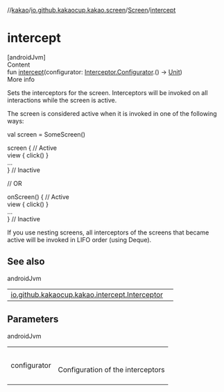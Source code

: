 //[kakao](../../../index.md)/[io.github.kakaocup.kakao.screen](../index.md)/[Screen](index.md)/[intercept](intercept.md)



# intercept  
[androidJvm]  
Content  
fun [intercept](intercept.md)(configurator: [Interceptor.Configurator](../../io.github.kakaocup.kakao.intercept/-interceptor/-configurator/index.md).() -> [Unit](https://kotlinlang.org/api/latest/jvm/stdlib/kotlin/-unit/index.html))  
More info  


Sets the interceptors for the screen. Interceptors will be invoked on all interactions while the screen is active.



The screen is considered active when it is invoked in one of the following ways:

val screen = SomeScreen()  
  
screen { // Active  
    view { click() }  
    ...  
} // Inactive  
  
// OR  
  
onScreen<SomeScreen>() { // Active  
    view { click() }  
    ...  
} // Inactive

If you use nesting screens, all interceptors of the screens that became active will be invoked in LIFO order (using Deque).



## See also  
  
androidJvm  
  
| | |
|---|---|
| <a name="io.github.kakaocup.kakao.screen/Screen/intercept/#kotlin.Function1[io.github.kakaocup.kakao.intercept.Interceptor.Configurator,kotlin.Unit]/PointingToDeclaration/"></a>[io.github.kakaocup.kakao.intercept.Interceptor](../../io.github.kakaocup.kakao.intercept/-interceptor/index.md)| <a name="io.github.kakaocup.kakao.screen/Screen/intercept/#kotlin.Function1[io.github.kakaocup.kakao.intercept.Interceptor.Configurator,kotlin.Unit]/PointingToDeclaration/"></a>|
  


## Parameters  
  
androidJvm  
  
| | |
|---|---|
| <a name="io.github.kakaocup.kakao.screen/Screen/intercept/#kotlin.Function1[io.github.kakaocup.kakao.intercept.Interceptor.Configurator,kotlin.Unit]/PointingToDeclaration/"></a>configurator| <a name="io.github.kakaocup.kakao.screen/Screen/intercept/#kotlin.Function1[io.github.kakaocup.kakao.intercept.Interceptor.Configurator,kotlin.Unit]/PointingToDeclaration/"></a><br><br>Configuration of the interceptors<br><br>|
  
  



